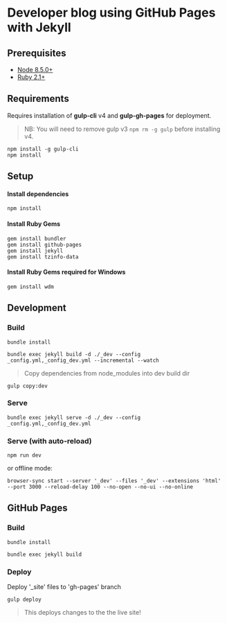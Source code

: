 # Developer blog using GitHub Pages with Jekyll

## Prerequisites
- [Node 8.5.0+](https://nodejs.org/en/)
- [Ruby 2.1+](https://rubyinstaller.org/downloads/)

## Requirements

Requires installation of **gulp-cli** v4 and **gulp-gh-pages** for deployment.  

> NB: You will need to remove gulp v3 `npm rm -g gulp` before installing v4.

```shell
npm install -g gulp-cli
npm install
```

## Setup

#### Install dependencies
`npm install`

#### Install Ruby Gems
```shell
gem install bundler
gem install github-pages
gem install jekyll
gem install tzinfo-data
```

#### Install Ruby Gems required for Windows
```shell
gem install wdm
```

## Development

### Build

`bundle install`

`bundle exec jekyll build -d ./_dev --config _config.yml,_config_dev.yml --incremental --watch`

> Copy dependencies from node_modules into dev build dir

`gulp copy:dev`

### Serve

`bundle exec jekyll serve -d ./_dev --config _config.yml,_config_dev.yml`

### Serve (with auto-reload)

`npm run dev`

or offline mode:

`browser-sync start --server '_dev' --files '_dev' --extensions 'html' --port 3000 --reload-delay 100 --no-open --no-ui --no-online`

## GitHub Pages

### Build

`bundle install`

`bundle exec jekyll build`

### Deploy

Deploy '_site' files to 'gh-pages' branch

`gulp deploy`

> This deploys changes to the the live site!